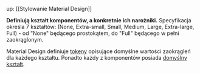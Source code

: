 up: [[Stylowanie Material Design]]

**Definiują kształt komponentów, a konkretnie ich narożniki.** Specyfikacja określa 7 kształtów: (None, Extra-small, Small, Medium, Large, Extra-large, Full) - od "None" będącego prostokątem, do "Full" będącego w pełni zaokrąglonym. 

Material Design definiuje [tokeny](https://m3.material.io/styles/shape/shape-scale-tokens) opisujące domyślne wartości zaokrągleń dla każdego kształtu. Ponadto każdy z komponentów posiada [domyślny kształt](https://m3.material.io/styles/shape/shape-scale-tokens#b09934f1-1b0f-4ce4-ade6-4a1f138add6c).
